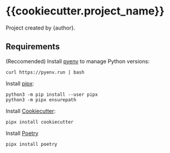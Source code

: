 # {{cookiecutter.project_name}}
Project created by {author}.

## Requirements
(Reccomended) Install [pyenv](https://github.com/pyenv/pyenv) to manage Python versions:
```
curl https://pyenv.run | bash
```

Install [pipx](https://github.com/pypa/pipx):
```
python3 -m pip install --user pipx
python3 -m pipx ensurepath
```

Install [Cookiecutter](https://github.com/cookiecutter/cookiecutter):
```
pipx install cookiecutter
```

Install [Poetry](https://python-poetry.org/)
```
pipx install poetry
```